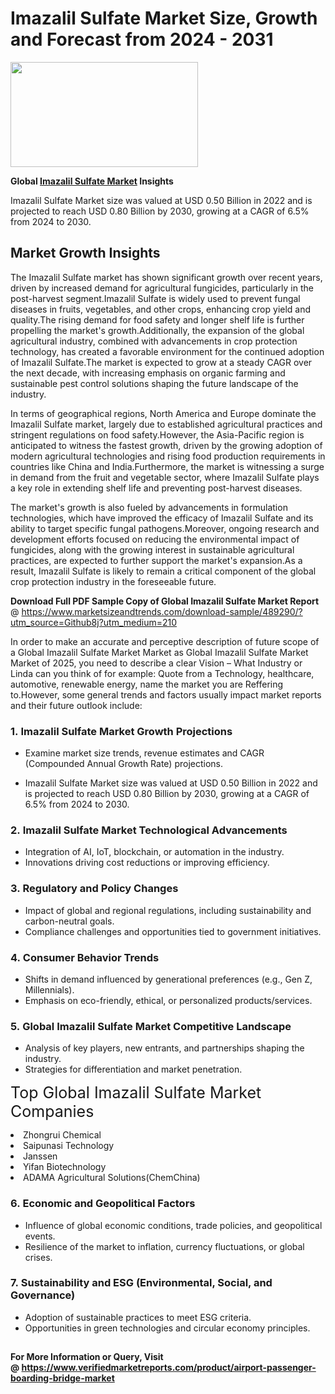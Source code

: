 <H1>Imazalil Sulfate Market Size, Growth and Forecast from 2024 - 2031</H1><img class="aligncenter size-medium wp-image-584254" src="https://thirdeyenews.in/wp-content/uploads/2024/09/Global-Market-Research-300x168.jpeg" alt="" width="300" height="168" /><p><strong>Global&nbsp;<a href="https://www.marketsizeandtrends.com/download-sample/489290/?utm_source=Github8j?utm_medium=210">Imazalil Sulfate Market</a> Insights</strong></p><p>Imazalil Sulfate Market size was valued at USD 0.50 Billion in 2022 and is projected to reach USD 0.80 Billion by 2030, growing at a CAGR of 6.5% from 2024 to 2030.</p><p><h2>Market Growth Insights</h2> <p>The Imazalil Sulfate market has shown significant growth over recent years, driven by increased demand for agricultural fungicides, particularly in the post-harvest segment.Imazalil Sulfate is widely used to prevent fungal diseases in fruits, vegetables, and other crops, enhancing crop yield and quality.The rising demand for food safety and longer shelf life is further propelling the market's growth.Additionally, the expansion of the global agricultural industry, combined with advancements in crop protection technology, has created a favorable environment for the continued adoption of Imazalil Sulfate.The market is expected to grow at a steady CAGR over the next decade, with increasing emphasis on organic farming and sustainable pest control solutions shaping the future landscape of the industry.</p> <p>In terms of geographical regions, North America and Europe dominate the Imazalil Sulfate market, largely due to established agricultural practices and stringent regulations on food safety.However, the Asia-Pacific region is anticipated to witness the fastest growth, driven by the growing adoption of modern agricultural technologies and rising food production requirements in countries like China and India.Furthermore, the market is witnessing a surge in demand from the fruit and vegetable sector, where Imazalil Sulfate plays a key role in extending shelf life and preventing post-harvest diseases.</p> <p>The market's growth is also fueled by advancements in formulation technologies, which have improved the efficacy of Imazalil Sulfate and its ability to target specific fungal pathogens.Moreover, ongoing research and development efforts focused on reducing the environmental impact of fungicides, along with the growing interest in sustainable agricultural practices, are expected to further support the market's expansion.As a result, Imazalil Sulfate is likely to remain a critical component of the global crop protection industry in the foreseeable future.</p> <p><span class=""><strong>Download Full PDF Sample Copy of Global Imazalil Sulfate Market Report</strong> @ <a href="https://www.marketsizeandtrends.com/download-sample/489290/?utm_source=Github8j?utm_medium=210" target="_blank">https://www.marketsizeandtrends.com/download-sample/489290/?utm_source=Github8j?utm_medium=210</a></span></p><p>In order to make an accurate and perceptive description of future scope of a Global&nbsp;Imazalil Sulfate Market Market as Global&nbsp;Imazalil Sulfate Market Market of 2025, you need to describe a clear Vision &ndash; What Industry or Linda can you think of for example: Quote from a Technology, healthcare, automotive, renewable energy, name the market you are Reffering to.However, some general trends and factors usually impact market reports and their future outlook include:</p><h3>1.&nbsp;<strong>Imazalil Sulfate Market Growth Projections</strong></h3><ul><li>Examine market size trends, revenue estimates and CAGR (Compounded Annual Growth Rate) projections.</li><li><p>Imazalil Sulfate Market size was valued at USD 0.50 Billion in 2022 and is projected to reach USD 0.80 Billion by 2030, growing at a CAGR of 6.5% from 2024 to 2030.</p></li></ul><h3>2.&nbsp;<strong>Imazalil Sulfate Market Technological Advancements</strong></h3><ul><li>Integration of AI, IoT, blockchain, or automation in the industry.</li><li>Innovations driving cost reductions or improving efficiency.</li></ul><h3>3.&nbsp;<strong>Regulatory and Policy Changes</strong></h3><ul><li>Impact of global and regional regulations, including sustainability and carbon-neutral goals.</li><li>Compliance challenges and opportunities tied to government initiatives.</li></ul><h3>4.&nbsp;<strong>Consumer Behavior Trends</strong></h3><ul><li>Shifts in demand influenced by generational preferences (e.g., Gen Z, Millennials).</li><li>Emphasis on eco-friendly, ethical, or personalized products/services.</li></ul><h3>5.&nbsp;<strong>Global Imazalil Sulfate Market Competitive Landscape</strong></h3><ul><li>Analysis of key players, new entrants, and partnerships shaping the industry.</li><li>Strategies for differentiation and market penetration.</li></ul><p data-pm-slice="1 1 []"><span style="color: inherit; font-family: inherit; font-size: 25px;">Top Global Imazalil Sulfate Market Companies</span></p><div class="" data-test-id=""><p><li>Zhongrui Chemical</li><li> Saipunasi Technology</li><li> Janssen</li><li> Yifan Biotechnology</li><li> ADAMA Agricultural Solutions(ChemChina)</li></p></div><h3>6.&nbsp;<strong>Economic and Geopolitical Factors</strong></h3><ul><li>Influence of global economic conditions, trade policies, and geopolitical events.</li><li>Resilience of the market to inflation, currency fluctuations, or global crises.</li></ul><h3>7.&nbsp;<strong>Sustainability and ESG (Environmental, Social, and Governance)</strong></h3><ul><li>Adoption of sustainable practices to meet ESG criteria.</li><li>Opportunities in green technologies and circular economy principles.</li></ul><h2><strong style="font-size: 14px;">For More Information or Query, Visit @&nbsp;</strong><a style="background-color: #ffffff; font-size: 14px;" href="https://www.marketsizeandtrends.com/report/imazalil-sulfate-market/" target="_blank">https://www.verifiedmarketreports.com/product/airport-passenger-boarding-bridge-market</a></h2>